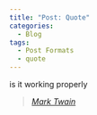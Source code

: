 ```yaml
---
title: "Post: Quote"
categories:
  - Blog
tags:
  - Post Formats
  - quote
---
```


is it working properly 
> <cite><a href="http://www.brainyquote.com/quotes/quotes/m/marktwain163473.html">Mark Twain</a></cite>